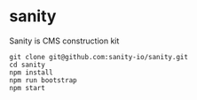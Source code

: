 # sanity

Sanity is CMS construction kit

```
git clone git@github.com:sanity-io/sanity.git
cd sanity
npm install
npm run bootstrap
npm start
```
